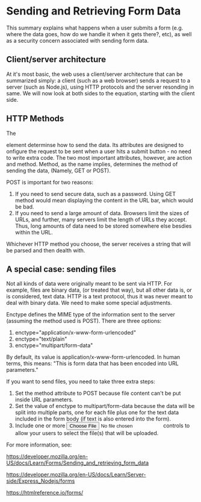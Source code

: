 # Sending and Retrieving Form Data
 This summary explains what happens when a user submits a form (e.g. where the data goes, how do we handle it when it gets there?, etc), as well as a security concern associated with sending form data.

## Client/server architecture
At it's most basic, the web uses a client/server architecture that can be summarized simply: a client (such as a web browser) sends a request to a server (such as Node.js), using HTTP protocols and the server resonding in same. We will now look at both sides to the equation, starting with the client side.

## HTTP Methods
The <form> element determinse how to send the data. Its attributes are designed to onfigure the request to be sent when a user hits a submit button - no need to write extra code. The two most important attributes, however, are action and method. Method, as the name implies, determines the method of sending the data, (Namely, GET or POST).

POST is important for two reasons:

1. If you need to send secure data, such as a password. Using GET method would mean displaying the content in the URL bar, which would be bad.
1. If you need to send a large amount of data.  Browsers limit the sizes of URLs, and further, many servers limit the length of URLs they accept. Thus, long amounts of data need to be stored somewhere else besdies within the URL.

Whichever HTTP method you choose, the server receives a string that will be parsed and then dealth with. 

## A special case: sending files
Not all kinds of data were originally meant to be sent via HTTP. For example, files are binary data, (or treated that way), but all other data is, or is considered, text data. HTTP is a text protocol, thus it was never meant to deal with binary data. We need to make some special adjustments.

Enctype defines the MIME type of the information sent to the server (assuming the method used is POST). There are three options:

1. enctype="application/x-www-form-urlencoded"
1. enctype="text/plain"
1. enctype="multipart/form-data"

By default, its value is application/x-www-form-urlencoded. In human terms, this means: "This is form data that has been encoded into URL parameters."

If you want to send files, you need to take three extra steps:

1. Set the method attribute to POST because file content can't be put inside URL parameters.
1. Set the value of enctype to multipart/form-data because the data will be split into multiple parts, one for each file plus one for the text data included in the form body (if text is also entered into the form).
1. Include one or more <input type="file"> controls to allow your users to select the file(s) that will be uploaded.


For more information, see: 

https://developer.mozilla.org/en-US/docs/Learn/Forms/Sending_and_retrieving_form_data

https://developer.mozilla.org/en-US/docs/Learn/Server-side/Express_Nodejs/forms

https://htmlreference.io/forms/

